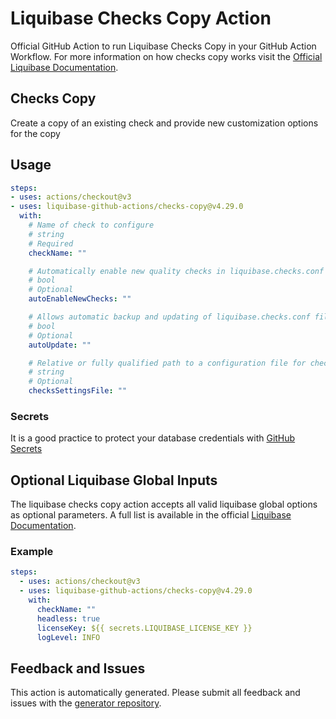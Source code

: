 # Liquibase Checks Copy Action
Official GitHub Action to run Liquibase Checks Copy in your GitHub Action Workflow. For more information on how checks copy works visit the [Official Liquibase Documentation](https://docs.liquibase.com/commands/home.html).
## Checks Copy
Create a copy of an existing check and provide new customization options for the copy
## Usage
```yaml
steps:
- uses: actions/checkout@v3
- uses: liquibase-github-actions/checks-copy@v4.29.0
  with:
    # Name of check to configure
    # string
    # Required
    checkName: ""

    # Automatically enable new quality checks in liquibase.checks.conf file when they are available. Options: [true|false]
    # bool
    # Optional
    autoEnableNewChecks: ""

    # Allows automatic backup and updating of liquibase.checks.conf file when new quality checks are available, or for file format changes. Options: [on|off]
    # bool
    # Optional
    autoUpdate: ""

    # Relative or fully qualified path to a configuration file for checks execution
    # string
    # Optional
    checksSettingsFile: ""

```

### Secrets
It is a good practice to protect your database credentials with [GitHub Secrets](https://docs.github.com/en/actions/security-guides/encrypted-secrets)

## Optional Liquibase Global Inputs
The liquibase checks copy action accepts all valid liquibase global options as optional parameters. A full list is available in the official [Liquibase Documentation](https://docs.liquibase.com/parameters/command-parameters.html).

### Example
```yaml
steps:
  - uses: actions/checkout@v3
  - uses: liquibase-github-actions/checks-copy@v4.29.0
    with:
      checkName: ""
      headless: true
      licenseKey: ${{ secrets.LIQUIBASE_LICENSE_KEY }}
      logLevel: INFO
```

## Feedback and Issues
This action is automatically generated. Please submit all feedback and issues with the [generator repository](https://github.com/liquibase/github-action-generator/issues).
